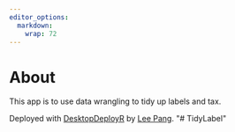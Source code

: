 ```yaml
---
editor_options: 
  markdown: 
    wrap: 72
---
```


# About

This app is to use data wrangling to tidy up labels and tax.

Deployed with
[DesktopDeployR](https://github.com/wleepang/DesktopDeployR?tab=readme-ov-file)
by [Lee Pang](https://github.com/wleepang/). "\# TidyLabel"
